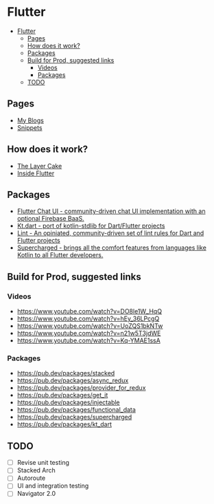 # Flutter

- [Flutter](#flutter)
  - [Pages](#pages)
  - [How does it work?](#how-does-it-work)
  - [Packages](#packages)
  - [Build for Prod, suggested links](#build-for-prod-suggested-links)
    - [Videos](#videos)
    - [Packages](#packages-1)
  - [TODO](#todo)

## Pages
- [My Blogs](./My%20Blogs.md)
- [Snippets](./snippets.md)

## How does it work?
- [The Layer Cake](https://medium.com/flutter-community/the-layer-cake-widgets-elements-renderobjects-7644c3142401)
- [Inside Flutter](https://flutter.dev/docs/resources/inside-flutter)

## Packages
- [Flutter Chat UI - community-driven chat UI implementation with an optional Firebase BaaS.](https://github.com/flyerhq/flutter_chat_ui)
- [Kt.dart - port of kotlin-stdlib for Dart/Flutter projects](https://pub.dev/packages/kt_dart)
- [Lint - An opiniated, community-driven set of lint rules for Dart and Flutter projects](https://pub.dev/packages/lint)
- [Supercharged - brings all the comfort features from languages like Kotlin to all Flutter developers.](https://pub.dev/packages/supercharged)

## Build for Prod, suggested links

### Videos
- https://www.youtube.com/watch?v=DO8le1W_HqQ
- https://www.youtube.com/watch?v=hEy_36LPcgQ
- https://www.youtube.com/watch?v=UoZQS1bkNTw
- https://www.youtube.com/watch?v=n21w5T3jdWE
- https://www.youtube.com/watch?v=Kq-YMAE1ssA

### Packages
- https://pub.dev/packages/stacked
- https://pub.dev/packages/async_redux
- https://pub.dev/packages/provider_for_redux
- https://pub.dev/packages/get_it
- https://pub.dev/packages/injectable
- https://pub.dev/packages/functional_data
- https://pub.dev/packages/supercharged
- https://pub.dev/packages/kt_dart

## TODO

- [ ] Revise unit testing
- [ ] Stacked Arch
- [ ] Autoroute
- [ ] UI and integration testing
- [ ] Navigator 2.0